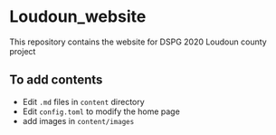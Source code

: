 # Loudoun_website
This repository contains the website for DSPG 2020 Loudoun county project

## To add contents
- Edit `.md` files in  `content` directory
- Edit `config.toml` to modify the home page
- add images in  `content/images`
